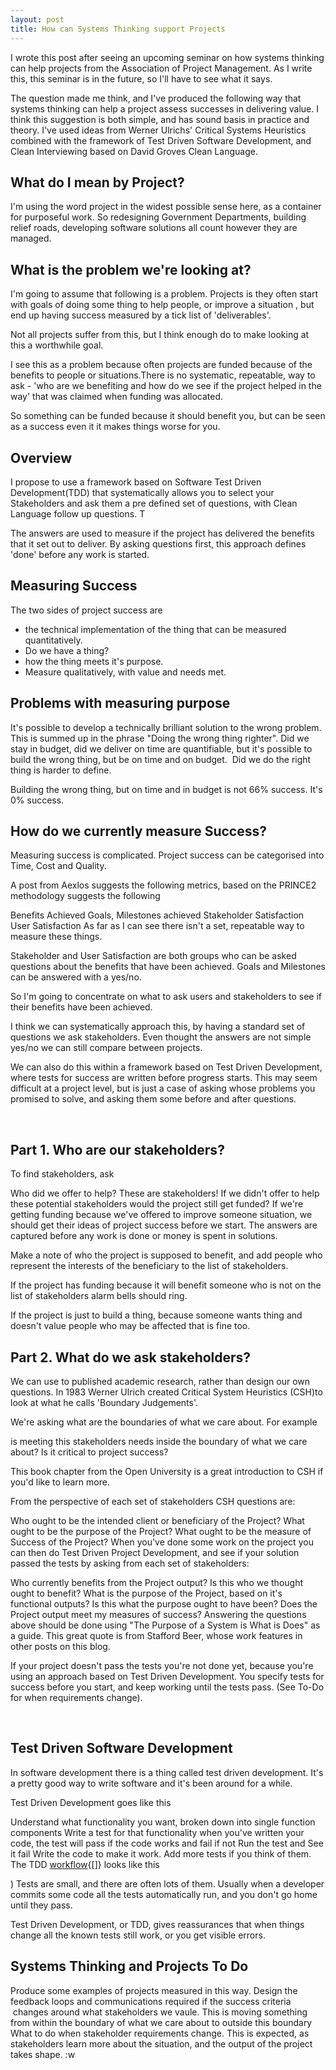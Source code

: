 ```yaml
---
layout: post
title: How can Systems Thinking support Projects
---
```


I wrote this post after seeing an upcoming seminar on how systems thinking can help projects from the Association of Project Management. As I write this, this seminar is in the future, so I'll have to see what it says.

The question made me think, and I've produced the following way that systems thinking can help a project assess successes in delivering value. I think this suggestion is both simple, and has sound basis in practice and theory. I've used ideas from Werner Ulrichs' Critical Systems Heuristics combined with the framework of Test Driven Software Development, and Clean Interviewing based on David Groves Clean Language.

## What do I mean by Project?

I'm using the word project in the widest possible sense here, as a container for purposeful work. So redesigning Government Departments, building relief roads, developing software solutions all count however they are managed.

## What is the problem we're looking at?

I'm going to assume that following is a problem. Projects is they often start with goals of doing some thing to help people, or improve a situation , but end up having success measured by a tick list of 'deliverables'.

Not all projects suffer from this, but I think enough do to make looking at this a worthwhile goal.

I see this as a problem because often projects are funded because of the benefits to people or situations.There is no systematic, repeatable, way to ask - 'who are we benefiting and how do we see if the project helped in the way' that was claimed when funding was allocated.

So something can be funded because it should benefit you, but can be seen as a success even it it makes things worse for you.

## Overview

I propose to use a framework based on Software Test Driven Development(TDD) that systematically allows you to select your Stakeholders and ask them a pre defined set of questions, with Clean Language follow up questions. T

The answers are used to measure if the project has delivered the benefits that it set out to deliver. By asking questions first, this approach defines 'done' before any work is started.

## Measuring Success

The two sides of project success are

* the technical implementation of the thing that can be measured quantitatively.
* Do we have a thing?
* how the thing meets it's purpose.
* Measure qualitatively, with value and needs met.


## Problems with measuring purpose

It's possible to develop a technically brilliant solution to the wrong problem. This is summed up in the phrase "Doing the wrong thing righter". Did we stay in budget, did we deliver on time are quantifiable, but it's possible to build the wrong thing, but be on time and on budget.  Did we do the right thing is harder to define.

Building the wrong thing, but on time and in budget is not 66% success. It's 0% success.

## How do we currently measure Success?

Measuring success is complicated. Project success can be categorised into Time, Cost and Quality.

A post from Aexlos suggests the following metrics, based on the PRINCE2 methodology suggests the following

Benefits Achieved
Goals, Milestones achieved
Stakeholder Satisfaction
User Satisfaction
As far as I can see there isn't a set, repeatable way to measure these things.

Stakeholder and User Satisfaction are both groups who can be asked questions about the benefits that have been achieved. Goals and Milestones can be answered with a yes/no.

So I'm going to concentrate on what to ask users and stakeholders to see if their benefits have been achieved.

I think we can systematically approach this, by having a standard set of questions we ask stakeholders. Even thought the answers are not simple yes/no we can still compare between projects.

We can also do this within a framework based on Test Driven Development, where tests for success are written before progress starts. This may seem difficult at a project level, but is just a case of asking whose problems you promised to solve, and asking them some before and after questions.

 

## Part 1. Who are our stakeholders?

To find stakeholders, ask

Who did we offer to help?
These are stakeholders!
If we didn't offer to help these potential stakeholders would the project still get funded?
If we're getting funding because we've offered to improve someone situation, we should get their ideas of project success before we start.
The answers are captured before any work is done or money is spent in solutions.

Make a note of who the project is supposed to benefit, and add people who represent the interests of the beneficiary to the list of stakeholders.

If the project has funding because it will benefit someone who is not on the list of stakeholders alarm bells should ring.

If the project is just to build a thing, because someone wants thing and doesn't value people who may be affected that is fine too.

## Part 2. What do we ask stakeholders?

We can use to published academic research, rather than design our own questions. In 1983 Werner Ulrich created Critical System Heuristics (CSH)to look at what he calls 'Boundary Judgements'.

We're asking what are the boundaries of what we care about. For example

is meeting this stakeholders needs inside the boundary of what we care about? Is it critical to project success?

This book chapter from the Open University is a great introduction to CSH if you'd like to learn more.

From the perspective of each set of stakeholders CSH questions are: 

Who ought to be the intended client or beneficiary of the Project?
What ought to be the purpose of the Project?
What ought to be the measure of Success of the Project?
When you've done some work on the project you can then do Test Driven Project Development, and see if your solution passed the tests by asking from each set of stakeholders:

Who currently benefits from the Project output? Is this who we thought ought to benefit?
What is the purpose of the Project, based on it's functional outputs? Is this what the purpose ought to have been?
Does the Project output meet my measures of success?
Answering the questions above should be done using "The Purpose of a System is What is Does" as a guide. This great quote is from Stafford Beer, whose work features in other posts on this blog.

If your project doesn't pass the tests you're not done yet, because you're using an approach based on Test Driven Development. You specify tests for success before you start, and keep working until the tests pass. (See To-Do for when requirements change).

 

## Test Driven Software Development

In software development there is a thing called test driven development. It's a pretty good way to write software and it's been around for a while.

Test Driven Development goes like this

Understand what functionality you want, broken down into single function components
Write a test for that functionality
when you've written your code, the test will pass if the code works and fail if not
Run the test and See it fail
Write the code to make it work.
Add more tests if you think of them.
The TDD [workflow](http://www.agiledata.org/essays/tdd.html){[]} looks like this


)
Tests are small, and there are often lots of them. Usually when a developer commits some code all the tests automatically run, and you don't go home until they pass.

Test Driven Development, or TDD, gives reassurances that when things change all the known tests still work, or you get visible errors.

## Systems Thinking and Projects To Do

Produce some examples of projects measured in this way.
Design the feedback loops and communications required if the success criteria  changes around what stakeholders we vaule.
This is moving something from within the boundary of what we care about to outside this boundary
What to do when stakeholder requirements change. This is expected, as stakeholders learn more about the situation, and the output of the project takes shape.
:w
